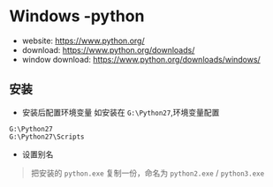# Windows -python

- website: https://www.python.org/
- download: https://www.python.org/downloads/
- window download: https://www.python.org/downloads/windows/


## 安装

- 安装后配置环境变量
如安装在 `G:\Python27`,环境变量配置

```
G:\Python27
G:\Python27\Scripts
```

- 设置别名

>把安装的 `python.exe` 复制一份，命名为 `python2.exe` / `python3.exe`
